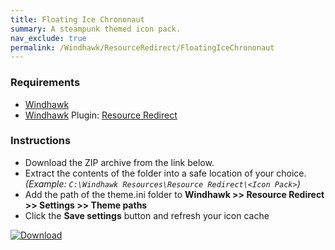 ```yaml
---
title: Floating Ice Chrononaut
summary: A steampunk themed icon pack.
nav_exclude: true
permalink: /Windhawk/ResourceRedirect/FloatingIceChrononaut
---
```


<div align="center">
  <!-- <img src="https://gitlab.com/the-back-room/windhawk/resource-redirect/floating-ice-chrononaut/-/raw/main/Extras/Preview.bmp" alt="Floating Ice Chrononaut Preview" style="max-width: 100%; height: auto;"> -->
</div>

### Requirements

- [Windhawk](https://windhawk.net/)
- [Windhawk](https://windhawk.net/) Plugin: [Resource Redirect](https://windhawk.net/mods/icon-resource-redirect)

### Instructions

 - Download the ZIP archive from the link below.
 - Extract the contents of the folder into a safe location of your choice. *(Example: `C:\Windhawk Resources\Resource Redirect\<Icon Pack>`)*
 - Add the path of the theme.ini folder to **Windhawk >> Resource Redirect >> Settings >> Theme paths**
 - Click the **Save settings** button and refresh your icon cache

[![Download](https://img.shields.io/badge/Download-black?style=plastic&logo=gitlab&logoColor=white&logoSize=auto&label=GitLab&labelColor=red&color=black&cacheSeconds=3600)](https://gitlab.com/the-back-room/windhawk/resource-redirect/floating-ice-chrononaut/-/archive/main/floating-ice-chrononaut-main.zip)